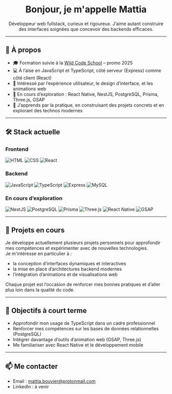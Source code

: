 <h1 align="center">Bonjour, je m'appelle Mattia</h1>

<p align="center">
  Développeur web fullstack, curieux et rigoureux.  
  J’aime autant construire des interfaces soignées que concevoir des backends efficaces.
</p>

---

## 🚀 À propos

- 🎓 Formation suivie à la [Wild Code School](https://www.wildcodeschool.com/) – promo 2025
- 💻 À l’aise en JavaScript et TypeScript, côté serveur (Express) comme côté client (React)
- 🎨 Intéressé par l’expérience utilisateur, le design d’interface, et les animations web
- 📱 En cours d’exploration : React Native, NestJS, PostgreSQL, Prisma, Three.js, GSAP
- 🧠 J’apprends par la pratique, en construisant des projets concrets et en explorant des technos modernes

---

## 🛠️ Stack actuelle

### Frontend
![HTML](https://img.shields.io/badge/-HTML5-E34F26?style=flat&logo=html5&logoColor=white)
![CSS](https://img.shields.io/badge/-CSS3-1572B6?style=flat&logo=css3&logoColor=white)
![React](https://img.shields.io/badge/-React-61DAFB?style=flat&logo=react&logoColor=black)

### Backend
![JavaScript](https://img.shields.io/badge/-JavaScript-F7DF1E?style=flat&logo=javascript&logoColor=black)
![TypeScript](https://img.shields.io/badge/-TypeScript-3178C6?style=flat&logo=typescript&logoColor=white)
![Express](https://img.shields.io/badge/-Express-000000?style=flat&logo=express&logoColor=white)
![MySQL](https://img.shields.io/badge/-MySQL-00758F?style=flat&logo=mysql&logoColor=white)

### En cours d’exploration
![NestJS](https://img.shields.io/badge/-NestJS-E0234E?style=flat&logo=nestjs&logoColor=white)
![PostgreSQL](https://img.shields.io/badge/-PostgreSQL-336791?style=flat&logo=postgresql&logoColor=white)
![Prisma](https://img.shields.io/badge/-Prisma-2D3748?style=flat&logo=prisma&logoColor=white)
![Three.js](https://img.shields.io/badge/-Three.js-000000?style=flat&logo=three.js&logoColor=white)
![React Native](https://img.shields.io/badge/-React%20Native-61DAFB?style=flat&logo=react&logoColor=black)
![GSAP](https://img.shields.io/badge/-GSAP-88CE02?style=flat&logo=greensock&logoColor=white)

---

## 📂 Projets en cours

Je développe actuellement plusieurs projets personnels pour approfondir mes compétences et expérimenter avec de nouvelles technologies.  
Je m'intéresse en particulier à :
- la conception d’interfaces dynamiques et interactives
- la mise en place d’architectures backend modernes
- l’intégration d’animations et de visualisations web

Chaque projet est l’occasion de renforcer mes bonnes pratiques et d’aller plus loin dans la qualité du code.

---

## 🧭 Objectifs à court terme

- Approfondir mon usage de TypeScript dans un cadre professionnel
- Renforcer mes compétences sur les bases de données relationnelles (PostgreSQL)
- Intégrer davantage d’outils d’animation web (GSAP, Three.js)
- Me familiariser avec React Native et le développement mobile

---

## 📫 Me contacter

- Email : mattia.bouvier@protonmail.com
- LinkedIn : à venir
